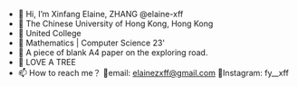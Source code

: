 - 👋 Hi, I’m Xinfang Elaine, ZHANG @elaine-xff
- 👀 The Chinese University of Hong Kong, Hong Kong
- 👀 United College
- 👻 Mathematics | Computer Science 23'
- 🌱 A piece of blank A4 paper on the exploring road.
- 🌱 LOVE A TREE
- 📫 How to reach me？
    🌟email: elainezxff@gmail.com
    🌟Instagram: fy__xff

<!---
elaine-xff/elaine-xff is a ✨ special ✨ repository because its `README.md` (this file) appears on your GitHub profile.
You can click the Preview link to take a look at your changes.
--->
